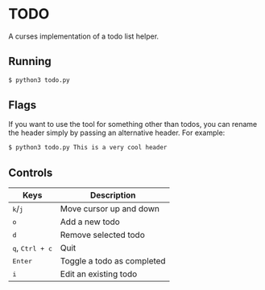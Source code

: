 # TODO

A curses implementation of a todo list helper.

## Running

```bash
$ python3 todo.py
```

## Flags

If you want to use the tool for something other than todos, you can rename the header simply by passing an alternative header. For example:

```bash
$ python3 todo.py This is a very cool header
```

## Controls

| Keys                              | Description                |
| --------------------------------- | -------------------------- |
| <kbd>k</kbd>/<kbd>j</kbd>         | Move cursor up and down    |
| <kbd>o</kbd>                      | Add a new todo             |
| <kbd>d</kbd>                      | Remove selected todo       |
| <kbd>q</kbd>, <kbd>Ctrl + c</kbd> | Quit                       |
| <kbd>Enter</kbd>                  | Toggle a todo as completed |
| <kbd>i</kbd>                      | Edit an existing todo      |
